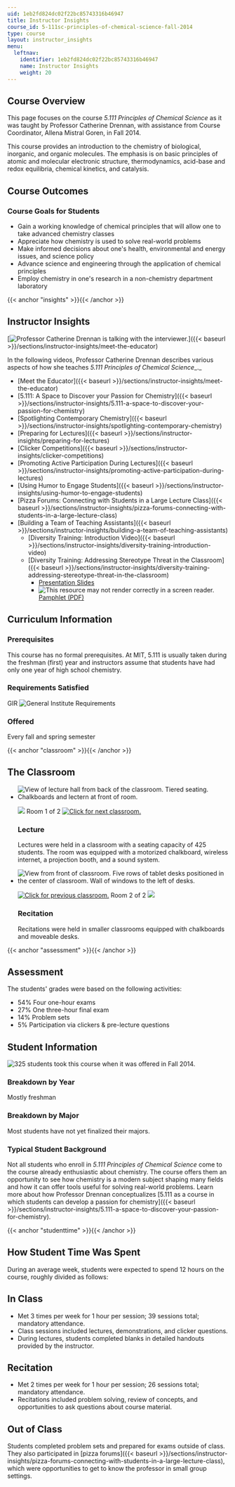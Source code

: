 ```yaml
---
uid: 1eb2fd824dc02f22bc85743316b46947
title: Instructor Insights
course_id: 5-111sc-principles-of-chemical-science-fall-2014
type: course
layout: instructor_insights
menu:
  leftnav:
    identifier: 1eb2fd824dc02f22bc85743316b46947
    name: Instructor Insights
    weight: 20
---
```


Course Overview
---------------

This page focuses on the course _5.111 Principles of Chemical Science_ as it was taught by Professor Catherine Drennan, with assistance from Course Coordinator, Allena Mistral Goren, in Fall 2014.

This course provides an introduction to the chemistry of biological, inorganic, and organic molecules. The emphasis is on basic principles of atomic and molecular electronic structure, thermodynamics, acid-base and redox equilibria, chemical kinetics, and catalysis.

Course Outcomes
---------------

### Course Goals for Students

*   Gain a working knowledge of chemical principles that will allow one to take advanced chemistry classes
*   Appreciate how chemistry is used to solve real-world problems
*   Make informed decisions about one's health, environmental and energy issues, and science policy
*   Advance science and engineering through the application of chemical principles
*   Employ chemistry in one's research in a non-chemistry department laboratory

{{< anchor "insights" >}}{{< /anchor >}}

Instructor Insights
-------------------

[![Professor Catherine Drennan is talking with the interviewer.](https://open-learning-course-data-production.s3.amazonaws.com/5-111sc-principles-of-chemical-science-fall-2014/9424f038150090d6e022c087f29c0dd3_5-111-video.jpg)]({{< baseurl >}}/sections/instructor-insights/meet-the-educator)

In the following videos, Professor Catherine Drennan describes various aspects of how she teaches _5.111 Principles of Chemical Science__._

*   [Meet the Educator]({{< baseurl >}}/sections/instructor-insights/meet-the-educator)
*   [5.111: A Space to Discover your Passion for Chemistry]({{< baseurl >}}/sections/instructor-insights/5.111-a-space-to-discover-your-passion-for-chemistry)
*   [Spotlighting Contemporary Chemistry]({{< baseurl >}}/sections/instructor-insights/spotlighting-contemporary-chemistry)
*   [Preparing for Lectures]({{< baseurl >}}/sections/instructor-insights/preparing-for-lectures)
*   [Clicker Competitions]({{< baseurl >}}/sections/instructor-insights/clicker-competitions)
*   [Promoting Active Participation During Lectures]({{< baseurl >}}/sections/instructor-insights/promoting-active-participation-during-lectures)
*   [Using Humor to Engage Students]({{< baseurl >}}/sections/instructor-insights/using-humor-to-engage-students)
*   [Pizza Forums: Connecting with Students in a Large Lecture Class]({{< baseurl >}}/sections/instructor-insights/pizza-forums-connecting-with-students-in-a-large-lecture-class)
*   [Building a Team of Teaching Assistants]({{< baseurl >}}/sections/instructor-insights/building-a-team-of-teaching-assistants)
    *   [Diversity Training: Introduction Video]({{< baseurl >}}/sections/instructor-insights/diversity-training-introduction-video)
    *   [Diversity Training: Addressing Stereotype Threat in the Classroom]({{< baseurl >}}/sections/instructor-insights/diversity-training-addressing-stereotype-threat-in-the-classroom)
        *   [Presentation Slides](http://drennan.mit.edu/education/education-interests/teacher-and-mentor-training/#Diversity-Training)
        *   ![This resource may not render correctly in a screen reader.](/images/inacessible.gif)[Pamphlet (PDF)](http://drennan.mit.edu/wp-content/uploads/2018/03/Reading.pdf)

Curriculum Information
----------------------

### Prerequisites

This course has no formal prerequisites. At MIT, 5.111 is usually taken during the freshman (first) year and instructors assume that students have had only one year of high school chemistry.

### Requirements Satisfied

GIR ![General Institute Requirements](/images/educator/icon-question-gir.png)

### Offered

Every fall and spring semester

{{< anchor "classroom" >}}{{< /anchor >}}

The Classroom
-------------

*   ![View of lecture hall from back of the classroom. Tiered seating. Chalkboards and lectern at front of room.](https://open-learning-course-data-production.s3.amazonaws.com/5-111sc-principles-of-chemical-science-fall-2014/caf946f3ea491148c5ba9b6d9ce19df8_5.111_1.jpg)
    
    ![](/images/educator/classroom_prev.png) Room 1 of 2 [![Click for next classroom.](/images/educator/classroom_next.png)](#)
    
    ### Lecture
    
    Lectures were held in a classroom with a seating capacity of 425 students. The room was equipped with a motorized chalkboard, wireless internet, a projection booth, and a sound system.
    
*   ![View from front of classroom. Five rows of tablet desks positioned in the center of classroom. Wall of windows to the left of desks.](https://open-learning-course-data-production.s3.amazonaws.com/5-111sc-principles-of-chemical-science-fall-2014/86a6098732e72d99b76ac2b768577413_5.111_2.jpg)
    
    [![Click for previous classroom.](/images/educator/classroom_prev.png)](#) Room 2 of 2 ![](/images/educator/classroom_next.png)
    
    ### Recitation
    
    Recitations were held in smaller classrooms equipped with chalkboards and moveable desks.
    

{{< anchor "assessment" >}}{{< /anchor >}}

Assessment
----------

The students' grades were based on the following activities:

- 54% Four one-hour exams
- 27% One three-hour final exam
- 14% Problem sets
- 5% Participation via clickers & pre-lecture questions

Student Information
-------------------

![325 students took this course when it was offered in Fall 2014.](https://open-learning-course-data-production.s3.amazonaws.com/5-111sc-principles-of-chemical-science-fall-2014/356e7e556832e06b08848a5cb4cc2eb5_325.png)

### Breakdown by Year

Mostly freshman

### Breakdown by Major

Most students have not yet finalized their majors.

### Typical Student Background

Not all students who enroll in _5.111 Principles of Chemical Science_ come to the course already enthusiastic about chemistry. The course offers them an opportunity to see how chemistry is a modern subject shaping many fields and how it can offer tools useful for solving real-world problems. Learn more about how Professor Drennan conceptualizes [5.111 as a course in which students can develop a passion for chemistry]({{< baseurl >}}/sections/instructor-insights/5.111-a-space-to-discover-your-passion-for-chemistry).

{{< anchor "studenttime" >}}{{< /anchor >}}

How Student Time Was Spent
--------------------------

During an average week, students were expected to spend 12 hours on the course, roughly divided as follows:

In Class
--------

*   Met 3 times per week for 1 hour per session; 39 sessions total; mandatory attendance.
*   Class sessions included lectures, demonstrations, and clicker questions.
*   During lectures, students completed blanks in detailed handouts provided by the instructor.

Recitation
----------

*   Met 2 times per week for 1 hour per session; 26 sessions total; mandatory attendance.
*   Recitations included problem solving, review of concepts, and opportunities to ask questions about course material.

Out of Class
------------

Students completed problem sets and prepared for exams outside of class. They also participated in [pizza forums]({{< baseurl >}}/sections/instructor-insights/pizza-forums-connecting-with-students-in-a-large-lecture-class), which were opportunities to get to know the professor in small group settings.